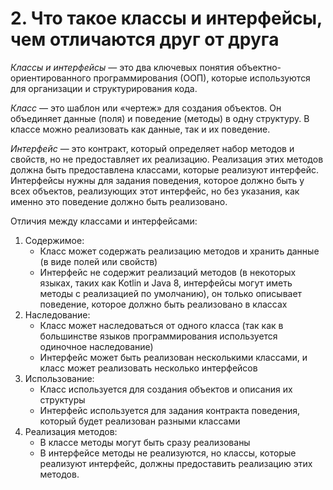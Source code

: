 # 2. Что такое классы и интерфейсы, чем отличаются друг от друга

*Классы и интерфейсы* — это два ключевых понятия объектно-ориентированного программирования (ООП), которые используются для организации и структурирования кода.

*Класс* — это шаблон или «чертеж» для создания объектов. Он объединяет данные (поля) и поведение (методы) в одну структуру. В классе можно реализовать как данные, так и их поведение.

*Интерфейс* — это контракт, который определяет набор методов и свойств, но не предоставляет их реализацию. Реализация этих методов должна быть предоставлена классами, которые реализуют интерфейс. Интерфейсы нужны для задания поведения, которое должно быть у всех объектов, реализующих этот интерфейс, но без указания, как именно это поведение должно быть реализовано.

Отличия между классами и интерфейсами:
1.	Содержимое:
    - Класс может содержать реализацию методов и хранить данные (в виде полей или свойств)
    - Интерфейс не содержит реализаций методов (в некоторых языках, таких как Kotlin и Java 8, интерфейсы могут иметь методы с реализацией по умолчанию), он только описывает поведение, которое должно быть реализовано в классах
2.	Наследование:
    - Класс может наследоваться от одного класса (так как в большинстве языков программирования используется одиночное наследование)
    - Интерфейс может быть реализован несколькими классами, и класс может реализовать несколько интерфейсов
3.	Использование:
    - Класс используется для создания объектов и описания их структуры
    - Интерфейс используется для задания контракта поведения, который будет реализован разными классами
4.	Реализация методов:
    - В классе методы могут быть сразу реализованы
    - В интерфейсе методы не реализуются, но классы, которые реализуют интерфейс, должны предоставить реализацию этих методов.
